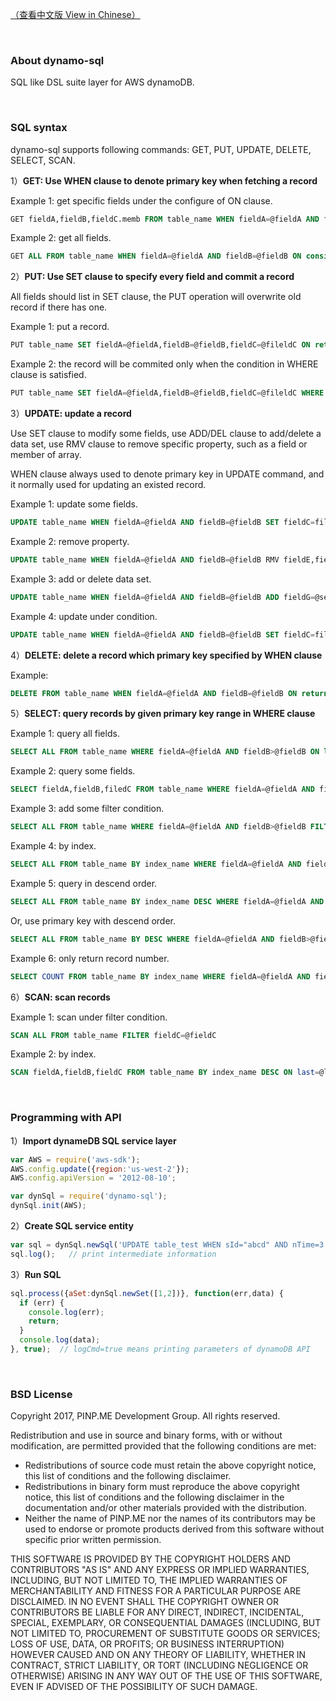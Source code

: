 [（查看中文版 View in Chinese）](README_zh.md)

&nbsp;

### About dynamo-sql

SQL like DSL suite layer for AWS dynamoDB.

&nbsp;

### SQL syntax

dynamo-sql supports following commands: GET, PUT, UPDATE, DELETE, SELECT, SCAN.

1）**GET: Use WHEN clause to denote primary key when fetching a record**

Example 1: get specific fields under the configure of ON clause.

``` sql
GET fieldA,fieldB,fieldC.memb FROM table_name WHEN fieldA=@fieldA AND fieldB=@fieldB ON consistent=TRUE
```

Example 2: get all fields.

``` sql
GET ALL FROM table_name WHEN fieldA=@fieldA AND fieldB=@fieldB ON consistent=TRUE
```

2）**PUT: Use SET clause to specify every field and commit a record**

All fields should list in SET clause, the PUT operation will overwrite old record if there has one.

Example 1: put a record.

``` sql
PUT table_name SET fieldA=@fieldA,fieldB=@fieldB,fieldC=@fileldC ON return="ALL_OLD"
```

Example 2: the record will be commited only when the condition in WHERE clause is satisfied.

``` sql
PUT table_name SET fieldA=@fieldA,fieldB=@fieldB,fieldC=@fileldC WHERE attribute_exists(fieldD)
```

3）**UPDATE: update a record**

Use SET clause to modify some fields, use ADD/DEL clause to add/delete a data set, use RMV clause to remove specific property, such as a field or member of array.

WHEN clause always used to denote primary key in UPDATE command, and it normally used for updating an existed record.

Example 1: update some fields.

``` sql
UPDATE table_name WHEN fieldA=@fieldA AND fieldB=@fieldB SET fieldC=fileldC+@count, fieldD=@fieldD ON return="ALL_OLD"
```

Example 2: remove property.

``` sql
UPDATE table_name WHEN fieldA=@fieldA AND fieldB=@fieldB RMV fieldE,fieldF[0] ON return="ALL_OLD"
```

Example 3: add or delete data set.

``` sql
UPDATE table_name WHEN fieldA=@fieldA AND fieldB=@fieldB ADD fieldG=@set1,fieldH.memb=@set2 DEL fieldH=@set3 ON return="ALL_NEW"
```

Example 4: update under condition.

``` sql
UPDATE table_name WHEN fieldA=@fieldA AND fieldB=@fieldB SET fieldC=fileldC+@count, fieldD=@fieldD WHERE fieldC<@count"
```

4）**DELETE: delete a record which primary key specified by WHEN clause**

Example:

``` sql
DELETE FROM table_name WHEN fieldA=@fieldA AND fieldB=@fieldB ON return="ALL_OLD"
```

5）**SELECT: query records by given primary key range in WHERE clause**

Example 1: query all fields.

``` sql
SELECT ALL FROM table_name WHERE fieldA=@fieldA AND fieldB>@fieldB ON limit=20
```

Example 2: query some fields.

``` sql
SELECT fieldA,fieldB,filedC FROM table_name WHERE fieldA=@fieldA AND fieldB>@fieldB ON limit=20
```

Example 3: add some filter condition.

``` sql
SELECT ALL FROM table_name WHERE fieldA=@fieldA AND fieldB>@fieldB FILTER fieldC=@fieldC
```

Example 4: by index.

``` sql
SELECT ALL FROM table_name BY index_name WHERE fieldA=@fieldA AND fieldB>@fieldB
```

Example 5: query in descend order.

``` sql
SELECT ALL FROM table_name BY index_name DESC WHERE fieldA=@fieldA AND fieldB>@fieldB
```

Or, use primary key with descend order.

``` sql
SELECT ALL FROM table_name BY DESC WHERE fieldA=@fieldA AND fieldB>@fieldB
```

Example 6: only return record number.

``` sql
SELECT COUNT FROM table_name BY index_name WHERE fieldA=@fieldA AND fieldB>@fieldB
```

6）**SCAN: scan records**

Example 1: scan under filter condition.

``` sql
SCAN ALL FROM table_name FILTER fieldC=@fieldC
```

Example 2: by index.

``` sql
SCAN fieldA,fieldB,fieldC FROM table_name BY index_name DESC ON last=@last,limit=20
```

&nbsp;

### Programming with API

1）**Import dynameDB SQL service layer**

``` js
var AWS = require('aws-sdk');
AWS.config.update({region:'us-west-2'});
AWS.config.apiVersion = '2012-08-10';

var dynSql = require('dynamo-sql');
dynSql.init(AWS);
```

2）**Create SQL service entity**

``` js
var sql = dynSql.newSql('UPDATE table_test WHEN sId="abcd" AND nTime=3 ADD mValue.aSet=@aSet ON return="ALL_NEW"');
sql.log();   // print intermediate information
```

3）**Run SQL**

``` js
sql.process({aSet:dynSql.newSet([1,2])}, function(err,data) {
  if (err) {
    console.log(err);
    return;
  }
  console.log(data);
}, true);  // logCmd=true means printing parameters of dynamoDB API
```

&nbsp;

### BSD License

Copyright 2017, PINP.ME Development Group. All rights reserved.

Redistribution and use in source and binary forms, with or without
modification, are permitted provided that the following conditions
are met:

  - Redistributions of source code must retain the above copyright
    notice, this list of conditions and the following disclaimer.
  - Redistributions in binary form must reproduce the above
    copyright notice, this list of conditions and the following
    disclaimer in the documentation and/or other materials provided
    with the distribution.
  - Neither the name of PINP.ME nor the names of its contributors 
    may be used to endorse or promote products derived from this 
    software without specific prior written permission.

THIS SOFTWARE IS PROVIDED BY THE COPYRIGHT HOLDERS AND CONTRIBUTORS
"AS IS" AND ANY EXPRESS OR IMPLIED WARRANTIES, INCLUDING, BUT NOT
LIMITED TO, THE IMPLIED WARRANTIES OF MERCHANTABILITY AND FITNESS FOR
A PARTICULAR PURPOSE ARE DISCLAIMED. IN NO EVENT SHALL THE COPYRIGHT
OWNER OR CONTRIBUTORS BE LIABLE FOR ANY DIRECT, INDIRECT, INCIDENTAL,
SPECIAL, EXEMPLARY, OR CONSEQUENTIAL DAMAGES (INCLUDING, BUT NOT
LIMITED TO, PROCUREMENT OF SUBSTITUTE GOODS OR SERVICES; LOSS OF USE,
DATA, OR PROFITS; OR BUSINESS INTERRUPTION) HOWEVER CAUSED AND ON ANY
THEORY OF LIABILITY, WHETHER IN CONTRACT, STRICT LIABILITY, OR TORT
(INCLUDING NEGLIGENCE OR OTHERWISE) ARISING IN ANY WAY OUT OF THE USE
OF THIS SOFTWARE, EVEN IF ADVISED OF THE POSSIBILITY OF SUCH DAMAGE.

